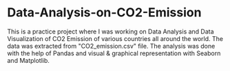 # Data-Analysis-on-CO2-Emission
This is a practice project where I was working on Data Analysis and Data Visualization of CO2 Emission of various countries all around the world. The data was extracted from "CO2_emission.csv" file. The analysis was done with the help of Pandas and visual &amp; graphical representation with Seaborn and Matplotlib.
